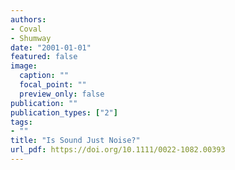 ```yaml
---
authors:
- Coval
- Shumway
date: "2001-01-01"
featured: false
image:
  caption: ""
  focal_point: ""
  preview_only: false
publication: ""
publication_types: ["2"]
tags:
- ""
title: "Is Sound Just Noise?"
url_pdf: https://doi.org/10.1111/0022-1082.00393
---
```

